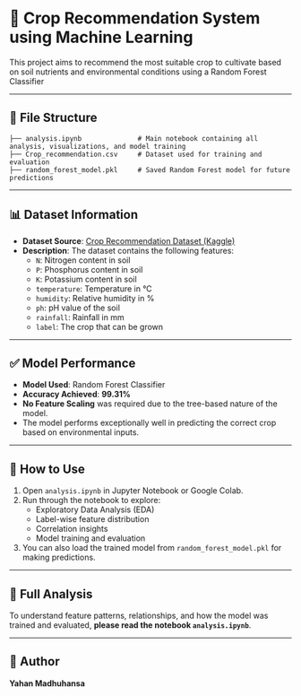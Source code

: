 # 🌾 Crop Recommendation System using Machine Learning

This project aims to recommend the most suitable crop to cultivate based on soil nutrients and environmental conditions using a Random Forest Classifier

---

## 📁 File Structure

```
├── analysis.ipynb              # Main notebook containing all analysis, visualizations, and model training
├── Crop_recommendation.csv     # Dataset used for training and evaluation
├── random_forest_model.pkl     # Saved Random Forest model for future predictions
```

---

## 📊 Dataset Information

- **Dataset Source**: [Crop Recommendation Dataset (Kaggle)](https://www.kaggle.com/datasets/atharvaingle/crop-recommendation-dataset)
- **Description**: The dataset contains the following features:
  - `N`: Nitrogen content in soil
  - `P`: Phosphorus content in soil
  - `K`: Potassium content in soil
  - `temperature`: Temperature in °C
  - `humidity`: Relative humidity in %
  - `ph`: pH value of the soil
  - `rainfall`: Rainfall in mm
  - `label`: The crop that can be grown

---

## ✅ Model Performance

- **Model Used**: Random Forest Classifier
- **Accuracy Achieved**: **99.31%**
- **No Feature Scaling** was required due to the tree-based nature of the model.
- The model performs exceptionally well in predicting the correct crop based on environmental inputs.

---

## 📌 How to Use

1. Open `analysis.ipynb` in Jupyter Notebook or Google Colab.
2. Run through the notebook to explore:
   - Exploratory Data Analysis (EDA)
   - Label-wise feature distribution
   - Correlation insights
   - Model training and evaluation
3. You can also load the trained model from `random_forest_model.pkl` for making predictions.

---

## 📖 Full Analysis

To understand feature patterns, relationships, and how the model was trained and evaluated, **please read the notebook `analysis.ipynb`**.

---

## 👤 Author

**Yahan Madhuhansa**
